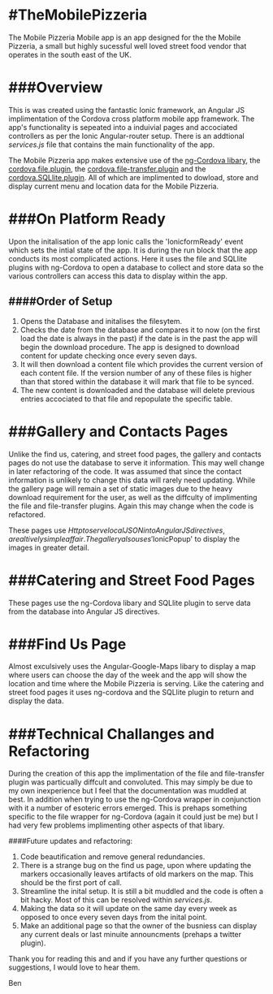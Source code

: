 #TheMobilePizzeria
=================
The Mobile Pizzeria Mobile app is an app designed for the the Mobile Pizzeria, a small but highly sucessful well loved street food vendor that operates in the south east of the UK.


###Overview
==========
This is was created using the fantastic Ionic framework, an Angular JS implimentation of the Cordova cross platform mobile app framework.  The app's functionality is sepeated into a induivial pages and accociated controllers as per the Ionic Angular-router setup.  There is an addtional *services.js* file that contains the main functionality of the app.

The Mobile Pizzeria app makes extensive use of the [ng-Cordova libary](http://ngcordova.com/), the [cordova.file.plugin](https://github.com/apache/cordova-plugin-file), the [cordova.file-transfer.plugin](https://github.com/apache/cordova-plugin-file-transfer) and the [cordova.SQLlite.plugin](https://github.com/brodysoft/Cordova-SQLitePlugin).  All of which are implimented to dowload, store and display current menu and location data for the Mobile Pizzeria.

###On Platform Ready
====================
Upon the initalisation of the app Ionic calls the 'IonicformReady' event which sets the intial state of the app.  It is during the run block that the app conducts its most complicated actions.  Here it uses the file and SQLlite plugins with ng-Cordova to open a database to collect and store data so the various controllers can access this data to display within the app.

####Order of Setup
-----------------
1.  Opens the Database and initalises the filesytem.
2.  Checks the date from the database and compares it to now (on the first load the date is always in the past) if the date is in the past the app will begin the download procedure.  The app is designed to download content for update checking once every seven days.
3.  It will then download a content file which provides the current version of each content file.  If the version number of any of these files is higher than that stored within the database it will mark that file to be synced.
4.  The new content is downloaded and the database will delete previous entries accociated to that file and repopulate the specific table.

###Gallery and Contacts Pages
=============================
Unlike the find us, catering, and street food pages, the gallery and contacts pages do not use the database to serve it information.  This may well change in later refactoring of the code.  It was assumed that since the contact information is unlikely to change this data will rarely need updating.  While the gallery page will remain a set of static images due to the heavy download requirement for the user, as well as the diffculty of implimenting the file and file-transfer plugins.  Again this may change when the code is refactored.

These pages use $Http to serve local JSON into Angular JS directives, a realtively simple affair.  The gallery also uses '$IonicPopup' to display the images in greater detail. 

###Catering and Street Food Pages
=================================
These pages use the ng-Cordova libary and SQLlite plugin to serve data from the database into Angular JS directives.

###Find Us Page
===============
Almost exculsively uses the Angular-Google-Maps libary to display a map where users can choose the day of the week and the app will show the location and time where the Mobile Pizzeria is serving.  Like the catering and street food pages it uses ng-cordova and the SQLlite plugin to return and display the data.

###Technical Challanges and Refactoring
========================================
During the creation of this app the implimentation of the file and file-transfer plugin was particually diffcult and convoluted.  This may simply be due to my own inexperience but I feel that the documentation was muddled at best.  In addition when trying to use the ng-Cordova wrapper in conjunction with it a number of esoteric errors emerged.  This is prehaps something specific to the file wrapper for ng-Cordova (again it could just be me) but I had very few problems implimenting other aspects of that libary.

####Future updates and refactoring:
1. Code beautification and remove general redundancies.
2. There is a strange bug on the find us page, upon where updating the markers occasionally leaves artifacts of old markers on the map.  This should be the first port of call.
3. Streamline the inital setup.  It is still a bit muddled and the code is often a bit hacky.  Most of this can be resolved within *services.js*.
4. Making the data so it will update on the same day every week as opposed to once every seven days from the inital point.
5. Make an additional page so that the owner of the busniess can display any current deals or last minuite announcments (prehaps a twitter plugin).


Thank you for reading this and and if you have any further questions or suggestions, I would love to hear them.

Ben
